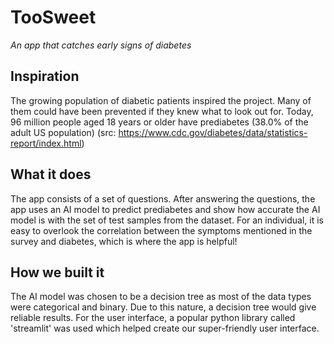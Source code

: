# TooSweet
*An app that catches early signs of diabetes*

## Inspiration
The growing population of diabetic patients inspired the project. Many of them could have been prevented if they knew what to look out for. Today, 96 million people aged 18 years or older have prediabetes (38.0% of the adult US population) (src: https://www.cdc.gov/diabetes/data/statistics-report/index.html)

## What it does
The app consists of a set of questions. After answering the questions, the app uses an AI model to predict prediabetes and show how accurate the AI model is with the set of test samples from the dataset. For an individual, it is easy to overlook the correlation between the symptoms mentioned in the survey and diabetes, which is where the app is helpful!

## How we built it
The AI model was chosen to be a decision tree as most of the data types were categorical and binary. Due to this nature, a decision tree would give reliable results. For the user interface, a popular python library called 'streamlit' was used which helped create our super-friendly user interface. 
